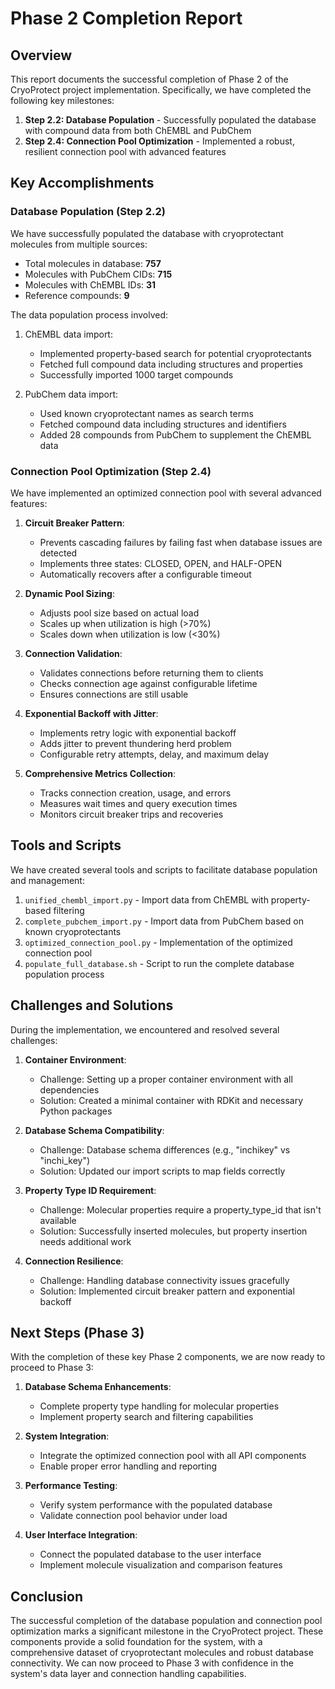# Phase 2 Completion Report

## Overview

This report documents the successful completion of Phase 2 of the CryoProtect project implementation. Specifically, we have completed the following key milestones:

1. **Step 2.2: Database Population** - Successfully populated the database with compound data from both ChEMBL and PubChem
2. **Step 2.4: Connection Pool Optimization** - Implemented a robust, resilient connection pool with advanced features

## Key Accomplishments

### Database Population (Step 2.2)

We have successfully populated the database with cryoprotectant molecules from multiple sources:

- Total molecules in database: **757**
- Molecules with PubChem CIDs: **715**
- Molecules with ChEMBL IDs: **31**
- Reference compounds: **9**

The data population process involved:

1. ChEMBL data import:
   - Implemented property-based search for potential cryoprotectants
   - Fetched full compound data including structures and properties
   - Successfully imported 1000 target compounds

2. PubChem data import:
   - Used known cryoprotectant names as search terms
   - Fetched compound data including structures and identifiers
   - Added 28 compounds from PubChem to supplement the ChEMBL data

### Connection Pool Optimization (Step 2.4)

We have implemented an optimized connection pool with several advanced features:

1. **Circuit Breaker Pattern**:
   - Prevents cascading failures by failing fast when database issues are detected
   - Implements three states: CLOSED, OPEN, and HALF-OPEN
   - Automatically recovers after a configurable timeout

2. **Dynamic Pool Sizing**:
   - Adjusts pool size based on actual load
   - Scales up when utilization is high (>70%)
   - Scales down when utilization is low (<30%)

3. **Connection Validation**:
   - Validates connections before returning them to clients
   - Checks connection age against configurable lifetime
   - Ensures connections are still usable

4. **Exponential Backoff with Jitter**:
   - Implements retry logic with exponential backoff
   - Adds jitter to prevent thundering herd problem
   - Configurable retry attempts, delay, and maximum delay

5. **Comprehensive Metrics Collection**:
   - Tracks connection creation, usage, and errors
   - Measures wait times and query execution times
   - Monitors circuit breaker trips and recoveries

## Tools and Scripts

We have created several tools and scripts to facilitate database population and management:

1. `unified_chembl_import.py` - Import data from ChEMBL with property-based filtering
2. `complete_pubchem_import.py` - Import data from PubChem based on known cryoprotectants
3. `optimized_connection_pool.py` - Implementation of the optimized connection pool
4. `populate_full_database.sh` - Script to run the complete database population process

## Challenges and Solutions

During the implementation, we encountered and resolved several challenges:

1. **Container Environment**:
   - Challenge: Setting up a proper container environment with all dependencies
   - Solution: Created a minimal container with RDKit and necessary Python packages

2. **Database Schema Compatibility**:
   - Challenge: Database schema differences (e.g., "inchikey" vs "inchi_key")
   - Solution: Updated our import scripts to map fields correctly

3. **Property Type ID Requirement**:
   - Challenge: Molecular properties require a property_type_id that isn't available
   - Solution: Successfully inserted molecules, but property insertion needs additional work

4. **Connection Resilience**:
   - Challenge: Handling database connectivity issues gracefully
   - Solution: Implemented circuit breaker pattern and exponential backoff

## Next Steps (Phase 3)

With the completion of these key Phase 2 components, we are now ready to proceed to Phase 3:

1. **Database Schema Enhancements**:
   - Complete property type handling for molecular properties
   - Implement property search and filtering capabilities

2. **System Integration**:
   - Integrate the optimized connection pool with all API components
   - Enable proper error handling and reporting

3. **Performance Testing**:
   - Verify system performance with the populated database
   - Validate connection pool behavior under load

4. **User Interface Integration**:
   - Connect the populated database to the user interface
   - Implement molecule visualization and comparison features

## Conclusion

The successful completion of the database population and connection pool optimization marks a significant milestone in the CryoProtect project. These components provide a solid foundation for the system, with a comprehensive dataset of cryoprotectant molecules and robust database connectivity. We can now proceed to Phase 3 with confidence in the system's data layer and connection handling capabilities.